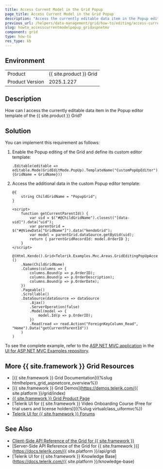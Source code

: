 ```yaml
---
title: Access Current Model in the Grid Popup
page_title: Access Current Model in the Grid Popup
description: "Access the currently editable data item in the Popup editor template of the {{ site.product }} Grid in ASP.NET MVC applications."
previous_url: /helpers/data-management/grid/how-to/editing/access-current-model-in-popup, /html-helpers/data-management/grid/how-to/editing/access-current-model-in-popup
slug: howto_accesscurrentmodelpopup_gridaspnetmv
component: grid
type: how-to
res_type: kb
---
```


## Environment

<table>
 <tr>
  <td>Product</td>
  <td>{{ site.product }} Grid</td>
 </tr>
 <tr>
  <td>Product Version</td>
  <td>2025.1.227</td>
 </tr>
</table>

## Description

How can I access the currently editable data item in the Popup editor template of the {{ site.product }} Grid?

## Solution

You can implement this requirement as follows:

1. Enable the Popup editing of the Grid and define its custom editor template:

    ```HtmlHelper
    .Editable(editable => editable.Mode(GridEditMode.PopUp).TemplateName("CustomPopUpEditor").AdditionalViewData(new {GridName = GridName}))
    ```
    
2. Access the additional data in the custom Popup editor template:

    ```HtmlHelper
    @{
        string ChildGridName = "PopupGrid";
    }

    <script>
        function getCurrentParentId() {
            var uid = $("#@ChildGridName").closest("[data-uid]").data("uid");
            var parentGrid = $("#@ViewData["GridName"]").data("kendoGrid");
            var model = parentGrid.dataSource.getByUid(uid);
            return { parrentGridRecordId: model.OrderID };
        }
    </script>

    @(Html.Kendo().Grid<Telerik.Examples.Mvc.Areas.GridEditingPopUpAccessModel.Models.Order>()
        .Name(ChildGridName)
        .Columns(columns => {
            columns.Bound(p => p.OrderID);
            columns.Bound(p => p.OrderDescription);
            columns.Bound(p => p.OrderDate);
        })
        .Pageable()
        .Scrollable()
        .DataSource(dataSource => dataSource
            .Ajax()
            .ServerOperation(false)
            .Model(model => {
                model.Id(p => p.OrderID);
            })
            .Read(read => read.Action("ForeignKeyColumn_Read", "Home").Data("getCurrentParentId"))
        )
    )
    ```

To see the complete example, refer to the [ASP.NET MVC application](https://github.com/telerik/ui-for-aspnet-mvc-examples/tree/master/Telerik.Examples.Mvc/Telerik.Examples.Mvc/Areas/GridEditingPopUpAccessModel) in the [UI for ASP.NET MVC Examples repository](https://github.com/telerik/ui-for-aspnet-mvc-examples/tree/master). 

## More {{ site.framework }} Grid Resources

* [{{ site.framework }} Grid Documentation]({%slug htmlhelpers_grid_aspnetcore_overview%})
* [{{ site.framework }} Grid Demos](https://demos.telerik.com/{{ site.platform }}/grid/index)
* [{{ site.framework }} Grid Product Page](https://www.telerik.com/aspnet-mvc/grid)
* [Telerik UI for {{ site.framework }} Video Onboarding Course (Free for trial users and license holders)]({%slug virtualclass_uiformvc%})
* [Telerik UI for {{ site.framework }} Forums](https://www.telerik.com/forums/aspnet-mvc)

## See Also

* [Client-Side API Reference of the Grid for {{ site.framework }}](https://docs.telerik.com/kendo-ui/api/javascript/ui/grid)
* [Server-Side API Reference of the Grid for {{ site.framework }}](https://docs.telerik.com/{{ site.platform }}/api/grid)
* [Telerik UI for {{ site.framework }} Knowledge Base](https://docs.telerik.com/{{ site.platform }}/knowledge-base)

